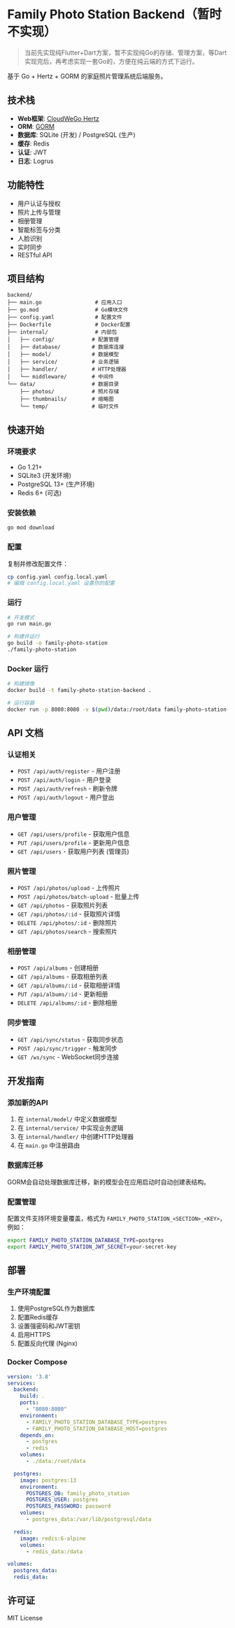 # Family Photo Station Backend（暂时不实现）

> 当前先实现纯Flutter+Dart方案，暂不实现纯Go的存储、管理方案，等Dart实现完后，再考虑实现一套Go的，方便在纯云端的方式下运行。

基于 Go + Hertz + GORM 的家庭照片管理系统后端服务。

## 技术栈

- **Web框架**: [CloudWeGo Hertz](https://www.cloudwego.io/zh/docs/hertz/)
- **ORM**: [GORM](https://gorm.io/)
- **数据库**: SQLite (开发) / PostgreSQL (生产)
- **缓存**: Redis
- **认证**: JWT
- **日志**: Logrus

## 功能特性

- 用户认证与授权
- 照片上传与管理
- 相册管理
- 智能标签与分类
- 人脸识别
- 实时同步
- RESTful API

## 项目结构

```
backend/
├── main.go                 # 应用入口
├── go.mod                  # Go模块文件
├── config.yaml             # 配置文件
├── Dockerfile              # Docker配置
├── internal/               # 内部包
│   ├── config/            # 配置管理
│   ├── database/          # 数据库连接
│   ├── model/             # 数据模型
│   ├── service/           # 业务逻辑
│   ├── handler/           # HTTP处理器
│   └── middleware/        # 中间件
└── data/                  # 数据目录
    ├── photos/            # 照片存储
    ├── thumbnails/        # 缩略图
    └── temp/              # 临时文件
```

## 快速开始

### 环境要求

- Go 1.21+
- SQLite3 (开发环境)
- PostgreSQL 13+ (生产环境)
- Redis 6+ (可选)

### 安装依赖

```bash
go mod download
```

### 配置

复制并修改配置文件：

```bash
cp config.yaml config.local.yaml
# 编辑 config.local.yaml 设置你的配置
```

### 运行

```bash
# 开发模式
go run main.go

# 构建并运行
go build -o family-photo-station
./family-photo-station
```

### Docker 运行

```bash
# 构建镜像
docker build -t family-photo-station-backend .

# 运行容器
docker run -p 8080:8080 -v $(pwd)/data:/root/data family-photo-station-backend
```

## API 文档

### 认证相关

- `POST /api/auth/register` - 用户注册
- `POST /api/auth/login` - 用户登录
- `POST /api/auth/refresh` - 刷新令牌
- `POST /api/auth/logout` - 用户登出

### 用户管理

- `GET /api/users/profile` - 获取用户信息
- `PUT /api/users/profile` - 更新用户信息
- `GET /api/users` - 获取用户列表 (管理员)

### 照片管理

- `POST /api/photos/upload` - 上传照片
- `POST /api/photos/batch-upload` - 批量上传
- `GET /api/photos` - 获取照片列表
- `GET /api/photos/:id` - 获取照片详情
- `DELETE /api/photos/:id` - 删除照片
- `GET /api/photos/search` - 搜索照片

### 相册管理

- `POST /api/albums` - 创建相册
- `GET /api/albums` - 获取相册列表
- `GET /api/albums/:id` - 获取相册详情
- `PUT /api/albums/:id` - 更新相册
- `DELETE /api/albums/:id` - 删除相册

### 同步管理

- `GET /api/sync/status` - 获取同步状态
- `POST /api/sync/trigger` - 触发同步
- `GET /ws/sync` - WebSocket同步连接

## 开发指南

### 添加新的API

1. 在 `internal/model/` 中定义数据模型
2. 在 `internal/service/` 中实现业务逻辑
3. 在 `internal/handler/` 中创建HTTP处理器
4. 在 `main.go` 中注册路由

### 数据库迁移

GORM会自动处理数据库迁移，新的模型会在应用启动时自动创建表结构。

### 配置管理

配置文件支持环境变量覆盖，格式为 `FAMILY_PHOTO_STATION_<SECTION>_<KEY>`，例如：

```bash
export FAMILY_PHOTO_STATION_DATABASE_TYPE=postgres
export FAMILY_PHOTO_STATION_JWT_SECRET=your-secret-key
```

## 部署

### 生产环境配置

1. 使用PostgreSQL作为数据库
2. 配置Redis缓存
3. 设置强密码和JWT密钥
4. 启用HTTPS
5. 配置反向代理 (Nginx)

### Docker Compose

```yaml
version: '3.8'
services:
  backend:
    build: .
    ports:
      - "8080:8080"
    environment:
      - FAMILY_PHOTO_STATION_DATABASE_TYPE=postgres
      - FAMILY_PHOTO_STATION_DATABASE_HOST=postgres
    depends_on:
      - postgres
      - redis
    volumes:
      - ./data:/root/data

  postgres:
    image: postgres:13
    environment:
      POSTGRES_DB: family_photo_station
      POSTGRES_USER: postgres
      POSTGRES_PASSWORD: password
    volumes:
      - postgres_data:/var/lib/postgresql/data

  redis:
    image: redis:6-alpine
    volumes:
      - redis_data:/data

volumes:
  postgres_data:
  redis_data:
```

## 许可证

MIT License